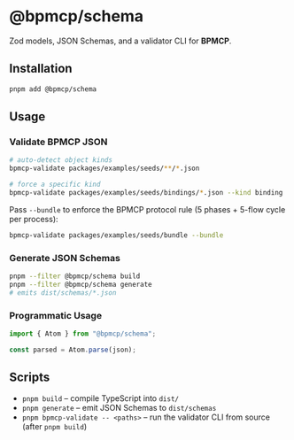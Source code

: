 # @bpmcp/schema

Zod models, JSON Schemas, and a validator CLI for **BPMCP**.

## Installation
```bash
pnpm add @bpmcp/schema
```

## Usage
### Validate BPMCP JSON
```bash
# auto-detect object kinds
bpmcp-validate packages/examples/seeds/**/*.json

# force a specific kind
bpmcp-validate packages/examples/seeds/bindings/*.json --kind binding
```

Pass `--bundle` to enforce the BPMCP protocol rule (5 phases + 5-flow cycle per process):
```bash
bpmcp-validate packages/examples/seeds/bundle --bundle
```

### Generate JSON Schemas
```bash
pnpm --filter @bpmcp/schema build
pnpm --filter @bpmcp/schema generate
# emits dist/schemas/*.json
```

### Programmatic Usage
```ts
import { Atom } from "@bpmcp/schema";

const parsed = Atom.parse(json);
```

## Scripts
- `pnpm build` – compile TypeScript into `dist/`
- `pnpm generate` – emit JSON Schemas to `dist/schemas`
- `pnpm bpmcp-validate -- <paths>` – run the validator CLI from source (after `pnpm build`)
